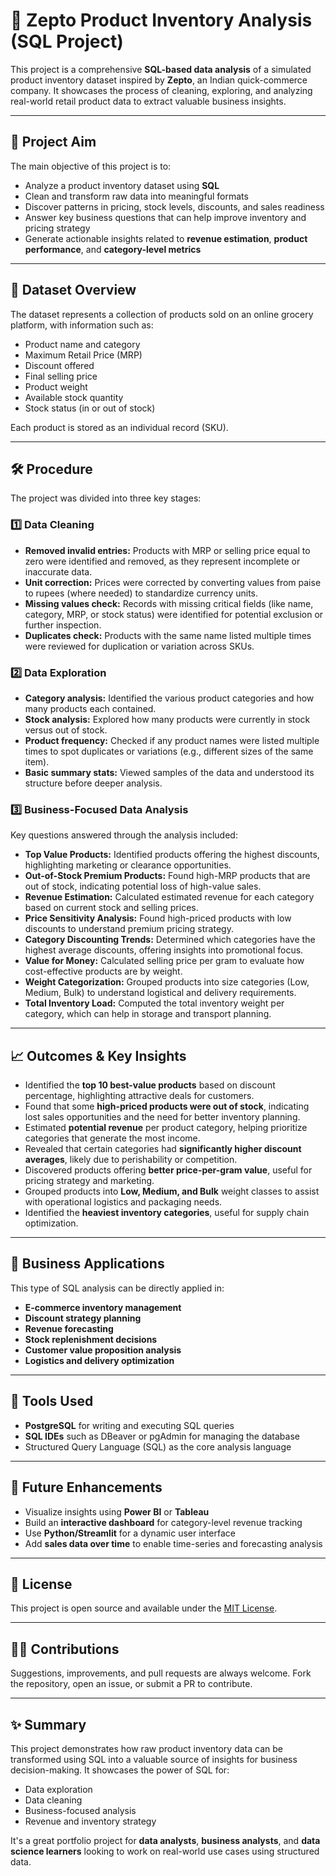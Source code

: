 # 🛒 Zepto Product Inventory Analysis (SQL Project)

This project is a comprehensive **SQL-based data analysis** of a simulated product inventory dataset inspired by **Zepto**, an Indian quick-commerce company. It showcases the process of cleaning, exploring, and analyzing real-world retail product data to extract valuable business insights.

---

## 🎯 Project Aim

The main objective of this project is to:

- Analyze a product inventory dataset using **SQL**
- Clean and transform raw data into meaningful formats
- Discover patterns in pricing, stock levels, discounts, and sales readiness
- Answer key business questions that can help improve inventory and pricing strategy
- Generate actionable insights related to **revenue estimation**, **product performance**, and **category-level metrics**

---

## 🧪 Dataset Overview

The dataset represents a collection of products sold on an online grocery platform, with information such as:

- Product name and category
- Maximum Retail Price (MRP)
- Discount offered
- Final selling price
- Product weight
- Available stock quantity
- Stock status (in or out of stock)

Each product is stored as an individual record (SKU).

---

## 🛠 Procedure

The project was divided into three key stages:

### 1️⃣ Data Cleaning

- **Removed invalid entries:** Products with MRP or selling price equal to zero were identified and removed, as they represent incomplete or inaccurate data.
- **Unit correction:** Prices were corrected by converting values from paise to rupees (where needed) to standardize currency units.
- **Missing values check:** Records with missing critical fields (like name, category, MRP, or stock status) were identified for potential exclusion or further inspection.
- **Duplicates check:** Products with the same name listed multiple times were reviewed for duplication or variation across SKUs.

### 2️⃣ Data Exploration

- **Category analysis:** Identified the various product categories and how many products each contained.
- **Stock analysis:** Explored how many products were currently in stock versus out of stock.
- **Product frequency:** Checked if any product names were listed multiple times to spot duplicates or variations (e.g., different sizes of the same item).
- **Basic summary stats:** Viewed samples of the data and understood its structure before deeper analysis.

### 3️⃣ Business-Focused Data Analysis

Key questions answered through the analysis included:

- **Top Value Products:** Identified products offering the highest discounts, highlighting marketing or clearance opportunities.
- **Out-of-Stock Premium Products:** Found high-MRP products that are out of stock, indicating potential loss of high-value sales.
- **Revenue Estimation:** Calculated estimated revenue for each category based on current stock and selling prices.
- **Price Sensitivity Analysis:** Found high-priced products with low discounts to understand premium pricing strategy.
- **Category Discounting Trends:** Determined which categories have the highest average discounts, offering insights into promotional focus.
- **Value for Money:** Calculated selling price per gram to evaluate how cost-effective products are by weight.
- **Weight Categorization:** Grouped products into size categories (Low, Medium, Bulk) to understand logistical and delivery requirements.
- **Total Inventory Load:** Computed the total inventory weight per category, which can help in storage and transport planning.

---

## 📈 Outcomes & Key Insights

- Identified the **top 10 best-value products** based on discount percentage, highlighting attractive deals for customers.
- Found that some **high-priced products were out of stock**, indicating lost sales opportunities and the need for better inventory planning.
- Estimated **potential revenue** per product category, helping prioritize categories that generate the most income.
- Revealed that certain categories had **significantly higher discount averages**, likely due to perishability or competition.
- Discovered products offering **better price-per-gram value**, useful for pricing strategy and marketing.
- Grouped products into **Low, Medium, and Bulk** weight classes to assist with operational logistics and packaging needs.
- Identified the **heaviest inventory categories**, useful for supply chain optimization.

---

## 🧠 Business Applications

This type of SQL analysis can be directly applied in:

- **E-commerce inventory management**
- **Discount strategy planning**
- **Revenue forecasting**
- **Stock replenishment decisions**
- **Customer value proposition analysis**
- **Logistics and delivery optimization**

---

## 🚀 Tools Used

- **PostgreSQL** for writing and executing SQL queries
- **SQL IDEs** such as DBeaver or pgAdmin for managing the database
- Structured Query Language (SQL) as the core analysis language

---

## 🧩 Future Enhancements

- Visualize insights using **Power BI** or **Tableau**
- Build an **interactive dashboard** for category-level revenue tracking
- Use **Python/Streamlit** for a dynamic user interface
- Add **sales data over time** to enable time-series and forecasting analysis

---

## 📘 License

This project is open source and available under the [MIT License](LICENSE).

---

## 🙋‍♀️ Contributions

Suggestions, improvements, and pull requests are always welcome. Fork the repository, open an issue, or submit a PR to contribute.

---

## ✨ Summary

This project demonstrates how raw product inventory data can be transformed using SQL into a valuable source of insights for business decision-making. It showcases the power of SQL for:

- Data exploration
- Data cleaning
- Business-focused analysis
- Revenue and inventory strategy

It's a great portfolio project for **data analysts**, **business analysts**, and **data science learners** looking to work on real-world use cases using structured data.


